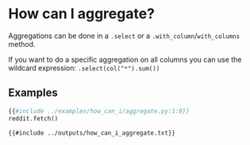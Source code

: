 # How can I aggregate?

Aggregations can be done in a `.select` or a `.with_column`/`with_columns` method.

If you want to do a specific aggregation on all columns you can use the wildcard expression: `.select(col("*").sum())`

## Examples
```python
{{#include ../examples/how_can_i/aggregate.py:1:8}}
reddit.fetch()
```

```text
{{#include ../outputs/how_can_i_aggregate.txt}}
```

